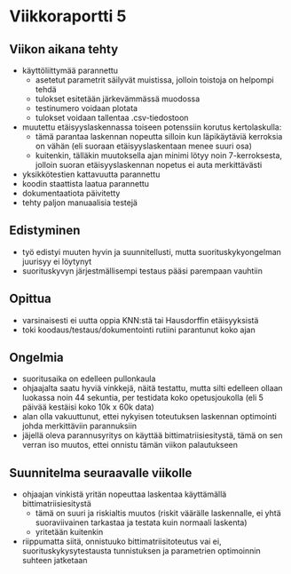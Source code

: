 # Viikkoraportti 5

## Viikon aikana tehty
- käyttöliittymää parannettu
    - asetetut parametrit säilyvät muistissa, jolloin toistoja on helpompi tehdä
    - tulokset esitetään järkevämmässä muodossa
    - testinumero voidaan plotata
    - tulokset voidaan tallentaa .csv-tiedostoon
- muutettu etäisyyslaskennassa toiseen potenssiin korutus kertolaskulla:
    - tämä parantaa laskennan nopeutta silloin kun läpikäytäviä kerroksia on vähän (eli suoraan etäisyyslaskentaan menee suuri osa)
    - kuitenkin, tälläkin muutoksella ajan minimi lötyy noin 7-kerroksesta, jolloin suoran etäisyyslaskennan nopetus ei auta merkittävästi
- yksikkötestien kattavuutta parannettu
- koodin staattista laatua parannettu
- dokumentaatiota päivitetty
- tehty paljon manuaalisia testejä

## Edistyminen
- työ edistyi muuten hyvin ja suunnitellusti, mutta suorituskykyongelman juurisyy ei löytynyt
- suorituskyvyn järjestmällisempi testaus pääsi parempaan vauhtiin

## Opittua
- varsinaisesti ei uutta oppia KNN:stä tai Hausdorffin etäisyyksistä
- toki koodaus/testaus/dokumentointi rutiini parantunut koko ajan

## Ongelmia
- suoritusaika on edelleen pullonkaula
- ohjaajalta saatu hyviä vinkkejä, näitä testattu, mutta silti edelleen ollaan luokassa noin 44 sekuntia, per testidata koko opetusjoukolla (eli 5 päivää kestäisi koko 10k x 60k data)
- alan olla vakuuttunut, ettei nykyisen toteutuksen laskennan optimointi johda merkittäviin parannuksiin
- jäjellä oleva parannusyritys on käyttää bittimatriisiesitystä, tämä on sen verran iso muutos, ettei onnistu tämän viikon palautukseen


## Suunnitelma seuraavalle viikolle
- ohjaajan vinkistä yritän nopeuttaa laskentaa käyttämällä bittimatriisiesitystä
    - tämä on suuri ja riskialtis muutos (riskit väärälle laskennalle, ei yhtä suoraviivainen tarkastaa ja testata kuin normaali laskenta)
    - yritetään kuitenkin
- riippumatta siitä, onnistuuko bittimatriisitoteutus vai ei, suorituskykysytestausta tunnistuksen ja parametrien optimoinnin suhteen jatketaan

